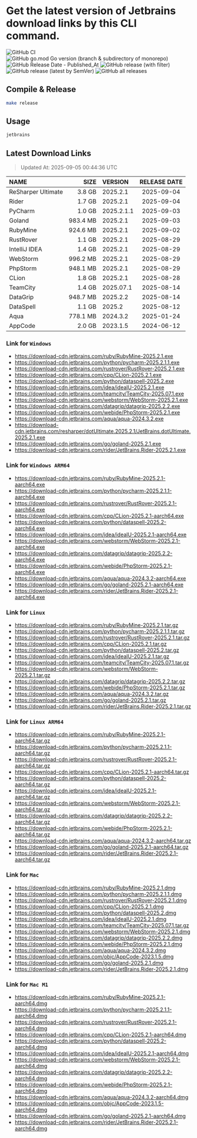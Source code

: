 # Get the latest version of Jetbrains download links by this CLI command.

![GitHub CI](https://github.com/designinlife/jetbrains/actions/workflows/ci.yml/badge.svg)
![GitHub go.mod Go version (branch & subdirectory of monorepo)](https://img.shields.io/github/go-mod/go-version/designinlife/jetbrains/master)
![GitHub Release Date - Published_At](https://img.shields.io/github/release-date/designinlife/jetbrains)
![GitHub release (with filter)](https://img.shields.io/github/v/release/designinlife/jetbrains)
![GitHub release (latest by SemVer)](https://img.shields.io/github/downloads/designinlife/jetbrains/v1.1.12/total)
![GitHub all releases](https://img.shields.io/github/downloads/designinlife/jetbrains/total)

## Compile & Release

```bash
make release
```

## Usage

```bash
jetbrains
```

## Latest Download Links

> Updated At: 2025-09-05 00:44:36 UTC

| NAME | SIZE | VERSION | RELEASE DATE |
| :-- | --: | :-- | :--: |
| ReSharper Ultimate | 3.8 GB | 2025.2.1 | 2025-09-04 |
| Rider | 1.7 GB | 2025.2.1 | 2025-09-04 |
| PyCharm | 1.0 GB | 2025.2.1.1 | 2025-09-03 |
| Goland | 983.4 MB | 2025.2.1 | 2025-09-03 |
| RubyMine | 924.6 MB | 2025.2.1 | 2025-09-02 |
| RustRover | 1.1 GB | 2025.2.1 | 2025-08-29 |
| IntelliJ IDEA | 1.4 GB | 2025.2.1 | 2025-08-29 |
| WebStorm | 996.2 MB | 2025.2.1 | 2025-08-29 |
| PhpStorm | 948.1 MB | 2025.2.1 | 2025-08-29 |
| CLion | 1.8 GB | 2025.2.1 | 2025-08-28 |
| TeamCity | 1.4 GB | 2025.07.1 | 2025-08-14 |
| DataGrip | 948.7 MB | 2025.2.2 | 2025-08-14 |
| DataSpell | 1.1 GB | 2025.2 | 2025-08-12 |
| Aqua | 778.1 MB | 2024.3.2 | 2025-01-24 |
| AppCode | 2.0 GB | 2023.1.5 | 2024-06-12 |

### Link for `Windows`

* <https://download-cdn.jetbrains.com/ruby/RubyMine-2025.2.1.exe>
* <https://download-cdn.jetbrains.com/python/pycharm-2025.2.1.1.exe>
* <https://download-cdn.jetbrains.com/rustrover/RustRover-2025.2.1.exe>
* <https://download-cdn.jetbrains.com/cpp/CLion-2025.2.1.exe>
* <https://download-cdn.jetbrains.com/python/dataspell-2025.2.exe>
* <https://download-cdn.jetbrains.com/idea/ideaIU-2025.2.1.exe>
* <https://download-cdn.jetbrains.com/teamcity/TeamCity-2025.07.1.exe>
* <https://download-cdn.jetbrains.com/webstorm/WebStorm-2025.2.1.exe>
* <https://download-cdn.jetbrains.com/datagrip/datagrip-2025.2.2.exe>
* <https://download-cdn.jetbrains.com/webide/PhpStorm-2025.2.1.exe>
* <https://download-cdn.jetbrains.com/aqua/aqua-2024.3.2.exe>
* <https://download-cdn.jetbrains.com/resharper/dotUltimate.2025.2.1/JetBrains.dotUltimate.2025.2.1.exe>
* <https://download-cdn.jetbrains.com/go/goland-2025.2.1.exe>
* <https://download-cdn.jetbrains.com/rider/JetBrains.Rider-2025.2.1.exe>

### Link for `Windows ARM64`

* <https://download-cdn.jetbrains.com/ruby/RubyMine-2025.2.1-aarch64.exe>
* <https://download-cdn.jetbrains.com/python/pycharm-2025.2.1.1-aarch64.exe>
* <https://download-cdn.jetbrains.com/rustrover/RustRover-2025.2.1-aarch64.exe>
* <https://download-cdn.jetbrains.com/cpp/CLion-2025.2.1-aarch64.exe>
* <https://download-cdn.jetbrains.com/python/dataspell-2025.2-aarch64.exe>
* <https://download-cdn.jetbrains.com/idea/ideaIU-2025.2.1-aarch64.exe>
* <https://download-cdn.jetbrains.com/webstorm/WebStorm-2025.2.1-aarch64.exe>
* <https://download-cdn.jetbrains.com/datagrip/datagrip-2025.2.2-aarch64.exe>
* <https://download-cdn.jetbrains.com/webide/PhpStorm-2025.2.1-aarch64.exe>
* <https://download-cdn.jetbrains.com/aqua/aqua-2024.3.2-aarch64.exe>
* <https://download-cdn.jetbrains.com/go/goland-2025.2.1-aarch64.exe>
* <https://download-cdn.jetbrains.com/rider/JetBrains.Rider-2025.2.1-aarch64.exe>

### Link for `Linux`

* <https://download-cdn.jetbrains.com/ruby/RubyMine-2025.2.1.tar.gz>
* <https://download-cdn.jetbrains.com/python/pycharm-2025.2.1.1.tar.gz>
* <https://download-cdn.jetbrains.com/rustrover/RustRover-2025.2.1.tar.gz>
* <https://download-cdn.jetbrains.com/cpp/CLion-2025.2.1.tar.gz>
* <https://download-cdn.jetbrains.com/python/dataspell-2025.2.tar.gz>
* <https://download-cdn.jetbrains.com/idea/ideaIU-2025.2.1.tar.gz>
* <https://download-cdn.jetbrains.com/teamcity/TeamCity-2025.07.1.tar.gz>
* <https://download-cdn.jetbrains.com/webstorm/WebStorm-2025.2.1.tar.gz>
* <https://download-cdn.jetbrains.com/datagrip/datagrip-2025.2.2.tar.gz>
* <https://download-cdn.jetbrains.com/webide/PhpStorm-2025.2.1.tar.gz>
* <https://download-cdn.jetbrains.com/aqua/aqua-2024.3.2.tar.gz>
* <https://download-cdn.jetbrains.com/go/goland-2025.2.1.tar.gz>
* <https://download-cdn.jetbrains.com/rider/JetBrains.Rider-2025.2.1.tar.gz>

### Link for `Linux ARM64`

* <https://download-cdn.jetbrains.com/ruby/RubyMine-2025.2.1-aarch64.tar.gz>
* <https://download-cdn.jetbrains.com/python/pycharm-2025.2.1.1-aarch64.tar.gz>
* <https://download-cdn.jetbrains.com/rustrover/RustRover-2025.2.1-aarch64.tar.gz>
* <https://download-cdn.jetbrains.com/cpp/CLion-2025.2.1-aarch64.tar.gz>
* <https://download-cdn.jetbrains.com/python/dataspell-2025.2-aarch64.tar.gz>
* <https://download-cdn.jetbrains.com/idea/ideaIU-2025.2.1-aarch64.tar.gz>
* <https://download-cdn.jetbrains.com/webstorm/WebStorm-2025.2.1-aarch64.tar.gz>
* <https://download-cdn.jetbrains.com/datagrip/datagrip-2025.2.2-aarch64.tar.gz>
* <https://download-cdn.jetbrains.com/webide/PhpStorm-2025.2.1-aarch64.tar.gz>
* <https://download-cdn.jetbrains.com/aqua/aqua-2024.3.2-aarch64.tar.gz>
* <https://download-cdn.jetbrains.com/go/goland-2025.2.1-aarch64.tar.gz>
* <https://download-cdn.jetbrains.com/rider/JetBrains.Rider-2025.2.1-aarch64.tar.gz>

### Link for `Mac`

* <https://download-cdn.jetbrains.com/ruby/RubyMine-2025.2.1.dmg>
* <https://download-cdn.jetbrains.com/python/pycharm-2025.2.1.1.dmg>
* <https://download-cdn.jetbrains.com/rustrover/RustRover-2025.2.1.dmg>
* <https://download-cdn.jetbrains.com/cpp/CLion-2025.2.1.dmg>
* <https://download-cdn.jetbrains.com/python/dataspell-2025.2.dmg>
* <https://download-cdn.jetbrains.com/idea/ideaIU-2025.2.1.dmg>
* <https://download-cdn.jetbrains.com/teamcity/TeamCity-2025.07.1.tar.gz>
* <https://download-cdn.jetbrains.com/webstorm/WebStorm-2025.2.1.dmg>
* <https://download-cdn.jetbrains.com/datagrip/datagrip-2025.2.2.dmg>
* <https://download-cdn.jetbrains.com/webide/PhpStorm-2025.2.1.dmg>
* <https://download-cdn.jetbrains.com/aqua/aqua-2024.3.2.dmg>
* <https://download-cdn.jetbrains.com/objc/AppCode-2023.1.5.dmg>
* <https://download-cdn.jetbrains.com/go/goland-2025.2.1.dmg>
* <https://download-cdn.jetbrains.com/rider/JetBrains.Rider-2025.2.1.dmg>

### Link for `Mac M1`

* <https://download-cdn.jetbrains.com/ruby/RubyMine-2025.2.1-aarch64.dmg>
* <https://download-cdn.jetbrains.com/python/pycharm-2025.2.1.1-aarch64.dmg>
* <https://download-cdn.jetbrains.com/rustrover/RustRover-2025.2.1-aarch64.dmg>
* <https://download-cdn.jetbrains.com/cpp/CLion-2025.2.1-aarch64.dmg>
* <https://download-cdn.jetbrains.com/python/dataspell-2025.2-aarch64.dmg>
* <https://download-cdn.jetbrains.com/idea/ideaIU-2025.2.1-aarch64.dmg>
* <https://download-cdn.jetbrains.com/webstorm/WebStorm-2025.2.1-aarch64.dmg>
* <https://download-cdn.jetbrains.com/datagrip/datagrip-2025.2.2-aarch64.dmg>
* <https://download-cdn.jetbrains.com/webide/PhpStorm-2025.2.1-aarch64.dmg>
* <https://download-cdn.jetbrains.com/aqua/aqua-2024.3.2-aarch64.dmg>
* <https://download-cdn.jetbrains.com/objc/AppCode-2023.1.5-aarch64.dmg>
* <https://download-cdn.jetbrains.com/go/goland-2025.2.1-aarch64.dmg>
* <https://download-cdn.jetbrains.com/rider/JetBrains.Rider-2025.2.1-aarch64.dmg>
